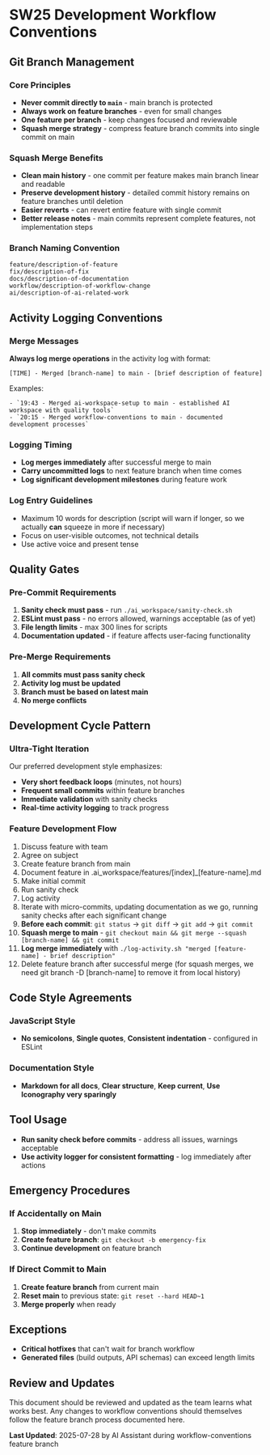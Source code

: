 # SW25 Development Workflow Conventions

## Git Branch Management

### Core Principles

- **Never commit directly to `main`** - main branch is protected
- **Always work on feature branches** - even for small changes
- **One feature per branch** - keep changes focused and reviewable
- **Squash merge strategy** - compress feature branch commits into single commit on main

### Squash Merge Benefits

- **Clean main history** - one commit per feature makes main branch linear and readable
- **Preserve development history** - detailed commit history remains on feature branches until deletion
- **Easier reverts** - can revert entire feature with single commit
- **Better release notes** - main commits represent complete features, not implementation steps

### Branch Naming Convention

```text
feature/description-of-feature
fix/description-of-fix
docs/description-of-documentation
workflow/description-of-workflow-change
ai/description-of-ai-related-work
```

## Activity Logging Conventions

### Merge Messages

**Always log merge operations** in the activity log with format:

```text
[TIME] - Merged [branch-name] to main - [brief description of feature]
```

Examples:

```text
- `19:43 - Merged ai-workspace-setup to main - established AI workspace with quality tools`
- `20:15 - Merged workflow-conventions to main - documented development processes`
```

### Logging Timing

- **Log merges immediately** after successful merge to main
- **Carry uncommitted logs** to next feature branch when time comes
- **Log significant development milestones** during feature work

### Log Entry Guidelines

- Maximum 10 words for description (script will warn if longer, so we actually **can** squeeze in more if necessary)
- Focus on user-visible outcomes, not technical details
- Use active voice and present tense

## Quality Gates

### Pre-Commit Requirements

1. **Sanity check must pass** - run `./ai_workspace/sanity-check.sh`
2. **ESLint must pass** - no errors allowed, warnings acceptable (as of yet)
3. **File length limits** - max 300 lines for scripts
4. **Documentation updated** - if feature affects user-facing functionality

### Pre-Merge Requirements

1. **All commits must pass sanity check**
2. **Activity log must be updated**
3. **Branch must be based on latest main**
4. **No merge conflicts**

## Development Cycle Pattern

### Ultra-Tight Iteration

Our preferred development style emphasizes:

- **Very short feedback loops** (minutes, not hours)
- **Frequent small commits** within feature branches
- **Immediate validation** with sanity checks
- **Real-time activity logging** to track progress

### Feature Development Flow

1. Discuss feature with team
2. Agree on subject
3. Create feature branch from main
4. Document feature in .ai_workspace/features/[index]_[feature-name].md
5. Make initial commit
6. Run sanity check
7. Log activity
8. Iterate with micro-commits, updating documentation as we go, running sanity checks after each significant change
9. **Before each commit**: `git status` → `git diff` → `git add` → `git commit`
10. **Squash merge to main** - `git checkout main && git merge --squash [branch-name] && git commit`
11. **Log merge immediately** with `./log-activity.sh "merged [feature-name] - brief description"`
12. Delete feature branch after successful merge (for squash merges, we need git branch -D [branch-name] to remove it from local history)

## Code Style Agreements

### JavaScript Style

- **No semicolons**, **Single quotes**, **Consistent indentation** - configured in ESLint

### Documentation Style

- **Markdown for all docs**, **Clear structure**, **Keep current**, **Use Iconography very sparingly**

## Tool Usage

- **Run sanity check before commits** - address all issues, warnings acceptable
- **Use activity logger for consistent formatting** - log immediately after actions

## Emergency Procedures

### If Accidentally on Main

1. **Stop immediately** - don't make commits
2. **Create feature branch**: `git checkout -b emergency-fix`  
3. **Continue development** on feature branch

### If Direct Commit to Main

1. **Create feature branch** from current main
2. **Reset main** to previous state: `git reset --hard HEAD~1`
3. **Merge properly** when ready

## Exceptions

- **Critical hotfixes** that can't wait for branch workflow
- **Generated files** (build outputs, API schemas) can exceed length limits

## Review and Updates

This document should be reviewed and updated as the team learns what works best. Any changes to workflow conventions should themselves follow the feature branch process documented here.

**Last Updated**: 2025-07-28 by AI Assistant during workflow-conventions feature branch
